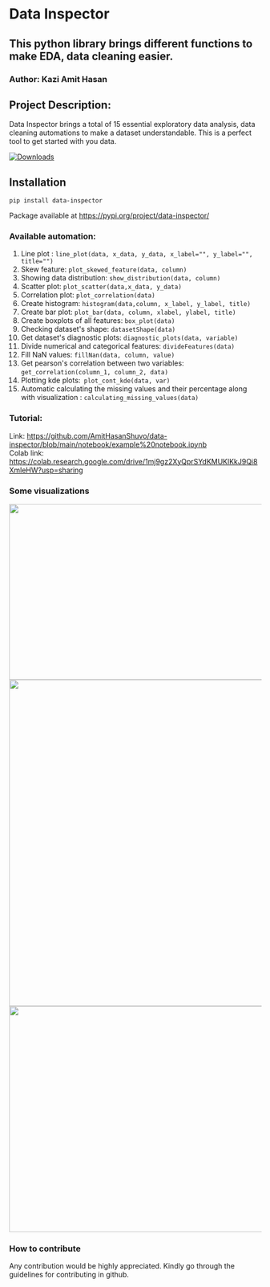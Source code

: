 # Data Inspector 
## This python library brings different functions to make EDA, data cleaning easier. 
### Author: Kazi Amit Hasan


## Project Description: 

Data Inspector brings a total of 15 essential exploratory data analysis, data cleaning automations to make a dataset understandable. This is a perfect tool to get started with you data.

[![Downloads](https://static.pepy.tech/personalized-badge/data-inspector?period=total&units=international_system&left_color=black&right_color=brightgreen&left_text=Downloads)](https://pepy.tech/project/data-inspector)

## Installation

```pip install data-inspector```

Package available at https://pypi.org/project/data-inspector/


### Available automation:


1. Line plot : ```line_plot(data, x_data, y_data, x_label="", y_label="", title="")```
2. Skew feature: ```plot_skewed_feature(data, column)```
3. Showing data distribution: ```show_distribution(data, column)```
4. Scatter plot: ```plot_scatter(data,x_data, y_data)```
5. Correlation plot: ```plot_correlation(data)```
6. Create histogram: ```histogram(data,column, x_label, y_label, title)```
7. Create bar plot: ```plot_bar(data, column, xlabel, ylabel, title)```
8. Create boxplots of all features: ```box_plot(data)```
9. Checking dataset's shape: ```datasetShape(data)```
10. Get dataset's diagnostic plots: ```diagnostic_plots(data, variable)```
11. Divide numerical and categorical features: ```divideFeatures(data)```
12. Fill NaN values: ```fillNan(data, column, value)```
13. Get pearson's correlation between two variables: ```get_correlation(column_1, column_2, data)```
14. Plotting kde plots:``` plot_cont_kde(data, var)``` 
15. Automatic calculating the missing values and their percentage along with visualization : ```calculating_missing_values(data)```



### Tutorial: 
Link: https://github.com/AmitHasanShuvo/data-inspector/blob/main/notebook/example%20notebook.ipynb 
<br>
Colab link: https://colab.research.google.com/drive/1mj9gz2XyQprSYdKMUKlKkJ9Qi8XmleHW?usp=sharing


### Some visualizations

<img  src="assets/feature_3.png"  width= "950px"  height="350px"/>

<br>
<img  src="assets/feature_1.png"  width= "550px"  height="650px"/>
<br>
<img  src="assets/feature_2.png"  width= "950px"  height="450px"/>


### How to contribute
Any contribution would be highly appreciated. Kindly go through the guidelines for contributing in github.


